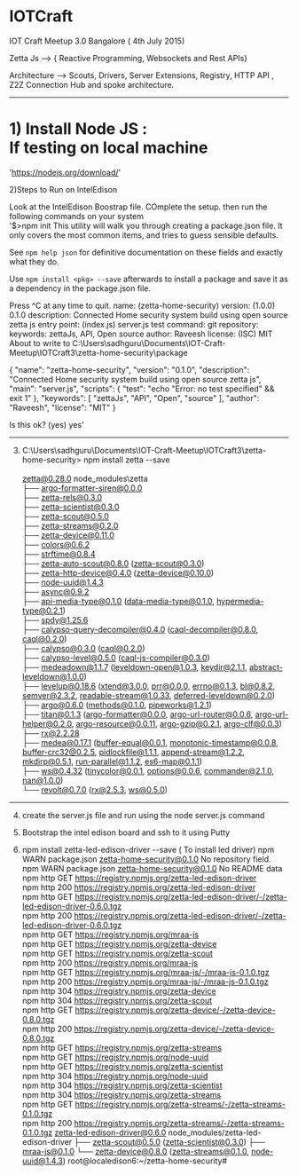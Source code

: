 # IOTCraft
IOT Craft Meetup 3.0 Bangalore ( 4th July 2015)

Zetta Js  -->  { Reactive Programming, Websockets and  Rest APIs}

Architecture  --> Scouts, Drivers, Server Extensions, Registry, HTTP API , Z2Z Connection 
Hub and spoke architecture. 


-----------------------------------------------------------------------------------------------
# 1) Install Node JS : <br> If testing on local machine
'https://nodejs.org/download/'

2)Steps to Run on IntelEdison

Look at the IntelEdison Boostrap file. COmplete the setup.
then run the following commands on your system  
'$>npm init
This utility will walk you through creating a package.json file.
It only covers the most common items, and tries to guess sensible defaults.

See `npm help json` for definitive documentation on these fields
and exactly what they do.

Use `npm install <pkg> --save` afterwards to install a package and
save it as a dependency in the package.json file.

Press ^C at any time to quit.
name: (zetta-home-security)
version: (1.0.0) 0.1.0
description: Connected Home security system build using open source zetta js
entry point: (index.js) server.js
test command:
git repository:
keywords: zettaJs, API, Open source
author: Raveesh
license: (ISC) MIT
About to write to C:\Users\sadhguru\Documents\IOT-Craft-Meetup\IOTCraft3\zetta-home-security\package

{
  "name": "zetta-home-security",
  "version": "0.1.0",
  "description": "Connected Home security system build using open source zetta js",
  "main": "server.js",
  "scripts": {
    "test": "echo \"Error: no test specified\" && exit 1"
  },
  "keywords": [
    "zettaJs",
    "API",
    "Open",
    "source"
  ],
  "author": "Raveesh",
  "license": "MIT"
}


Is this ok? (yes) yes'


---------------------------------------------------------------
3) C:\Users\sadhguru\Documents\IOT-Craft-Meetup\IOTCraft3\zetta-home-security> npm install zetta --save <br>
<br>zetta@0.28.0 node_modules\zetta<br>
├── argo-formatter-siren@0.0.0<br>
├── zetta-rels@0.3.0<br>
├── zetta-scientist@0.3.0<br>
├── zetta-scout@0.5.0<br>
├── zetta-streams@0.2.0<br>
├── zetta-device@0.11.0<br>
├── colors@0.6.2<br>
├── strftime@0.8.4<br>
├── zetta-auto-scout@0.8.0 (zetta-scout@0.3.0)<br>
├── zetta-http-device@0.4.0 (zetta-device@0.10.0)<br>
├── node-uuid@1.4.3<br>
├── async@0.9.2<br>
├── api-media-type@0.1.0 (data-media-type@0.1.0, hypermedia-type@0.2.1)<br>
├── spdy@1.25.6<br>
├── calypso-query-decompiler@0.4.0 (caql-decompiler@0.8.0, caql@0.2.0)<br>
├── calypso@0.3.0 (caql@0.2.0)<br>
├── calypso-level@0.5.0 (caql-js-compiler@0.3.0)<br>
├── medeadown@1.1.7 (leveldown-open@1.0.3, keydir@2.1.1, abstract-leveldown@1.0.0)<br>
├── levelup@0.18.6 (xtend@3.0.0, prr@0.0.0, errno@0.1.3, bl@0.8.2, semver@2.3.2, readable-stream@1.0.33, deferred-leveldown@0.2.0)<br>
├── argo@0.6.0 (methods@0.1.0, pipeworks@1.2.1)<br>
├── titan@0.1.3 (argo-formatter@0.0.0, argo-url-router@0.0.6, argo-url-helper@0.2.0, argo-resource@0.0.11, argo-gzip@0.2.1, argo-clf@0.0.3)<br>
├── rx@2.2.28<br>
├── medea@0.17.1 (buffer-equal@0.0.1, monotonic-timestamp@0.0.8, buffer-crc32@0.2.5, pidlockfile@1.1.1, append-stream@1.2.2, mkdirp@0.5.1, run-parallel@1.1.2, es6-map@0.1.1)<br>
├── ws@0.4.32 (tinycolor@0.0.1, options@0.0.6, commander@2.1.0, nan@1.0.0)<br>
└── revolt@0.7.0 (rx@2.5.3, ws@0.5.0)<br>

----------------------------------------------------------------------------------------------------------------------
4) create the server.js file and run using the node server.js command

5) Bootstrap the intel edison board and ssh to it using Putty
6) npm install zetta-led-edison-driver --save  ( To install led driver) 
  npm WARN package.json zetta-home-security@0.1.0 No repository field. <br>
npm WARN package.json zetta-home-security@0.1.0 No README data<br>
npm http GET https://registry.npmjs.org/zetta-led-edison-driver<br>
npm http 200 https://registry.npmjs.org/zetta-led-edison-driver<br>
npm http GET https://registry.npmjs.org/zetta-led-edison-driver/-/zetta-led-edison-driver-0.6.0.tgz<br>
npm http 200 https://registry.npmjs.org/zetta-led-edison-driver/-/zetta-led-edison-driver-0.6.0.tgz<br>
npm http GET https://registry.npmjs.org/mraa-js<br>
npm http GET https://registry.npmjs.org/zetta-device<br>
npm http GET https://registry.npmjs.org/zetta-scout<br>
npm http 200 https://registry.npmjs.org/mraa-js<br>
npm http GET https://registry.npmjs.org/mraa-js/-/mraa-js-0.1.0.tgz<br>
npm http 200 https://registry.npmjs.org/mraa-js/-/mraa-js-0.1.0.tgz<br>
npm http 304 https://registry.npmjs.org/zetta-device<br>
npm http 304 https://registry.npmjs.org/zetta-scout<br>
npm http GET https://registry.npmjs.org/zetta-device/-/zetta-device-0.8.0.tgz<br>
npm http 200 https://registry.npmjs.org/zetta-device/-/zetta-device-0.8.0.tgz<br>
npm http GET https://registry.npmjs.org/zetta-streams<br>
npm http GET https://registry.npmjs.org/node-uuid<br>
npm http GET https://registry.npmjs.org/zetta-scientist<br>
npm http 304 https://registry.npmjs.org/node-uuid<br>
npm http 304 https://registry.npmjs.org/zetta-scientist<br>
npm http 304 https://registry.npmjs.org/zetta-streams<br>
npm http GET https://registry.npmjs.org/zetta-streams/-/zetta-streams-0.1.0.tgz<br>
npm http 200 https://registry.npmjs.org/zetta-streams/-/zetta-streams-0.1.0.tgz
zetta-led-edison-driver@0.6.0 node_modules/zetta-led-edison-driver
├── zetta-scout@0.5.0 (zetta-scientist@0.3.0)
├── mraa-js@0.1.0
└── zetta-device@0.8.0 (zetta-streams@0.1.0, node-uuid@1.4.3)
root@localedison6:~/zetta-home-security#
